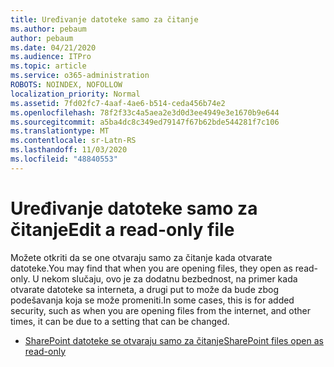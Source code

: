 ```yaml
---
title: Uređivanje datoteke samo za čitanje
ms.author: pebaum
author: pebaum
ms.date: 04/21/2020
ms.audience: ITPro
ms.topic: article
ms.service: o365-administration
ROBOTS: NOINDEX, NOFOLLOW
localization_priority: Normal
ms.assetid: 7fd02fc7-4aaf-4ae6-b514-ceda456b74e2
ms.openlocfilehash: 78f2f33c4a5aea2e3d0d3ee4949e3e1670b9e644
ms.sourcegitcommit: a5ba4dc8c349ed79147f67b62bde544281f7c106
ms.translationtype: MT
ms.contentlocale: sr-Latn-RS
ms.lasthandoff: 11/03/2020
ms.locfileid: "48840553"
---
```

# <a name="edit-a-read-only-file"></a><span data-ttu-id="cc334-102">Uređivanje datoteke samo za čitanje</span><span class="sxs-lookup"><span data-stu-id="cc334-102">Edit a read-only file</span></span>

<span data-ttu-id="cc334-103">Možete otkriti da se one otvaraju samo za čitanje kada otvarate datoteke.</span><span class="sxs-lookup"><span data-stu-id="cc334-103">You may find that when you are opening files, they open as read-only.</span></span> <span data-ttu-id="cc334-104">U nekom slučaju, ovo je za dodatnu bezbednost, na primer kada otvarate datoteke sa interneta, a drugi put to može da bude zbog podešavanja koja se može promeniti.</span><span class="sxs-lookup"><span data-stu-id="cc334-104">In some cases, this is for added security, such as when you are opening files from the internet, and other times, it can be due to a setting that can be changed.</span></span>

- [<span data-ttu-id="cc334-105">SharePoint datoteke se otvaraju samo za čitanje</span><span class="sxs-lookup"><span data-stu-id="cc334-105">SharePoint files open as read-only</span></span>](https://docs.microsoft.com/sharepoint/troubleshoot/lists-and-libraries/files-open-as-read-only-and-cannot-check-in-or-out)
